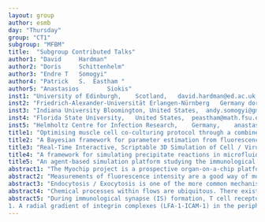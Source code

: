 ```yaml
---
layout: group
author: esmb
day: "Thursday"
group: "CT1"
subgroup: "MFBM"
title:  "Subgroup Contributed Talks"
author1: "David		Hardman"
author2: "Doris		Schittenhelm"
author3: "Endre	T	Somogyi"
author4: "Patrick	S.	Eastham	"
author5: "Anastasios		Siokis"
inst1: "University of Edinburgh,	Scotland,	david.hardman@ed.ac.uk	"
inst2: "Friedrich-Alexander-Universität Erlangen-Nürnberg	Germany	doris.ds.schittenhelm@fau.de	"
inst3: "Indiana University Bloomington,	United States,	andy.somogyi@gmail.com	"
inst4: "Florida State University,	United States,	peastham@math.fsu.edu	"
inst5: "Helmholtz Centre for Infection Research,	Germany,	anastasiossio@gmail.com"
title1: "Optimising muscle cell co-culturing protocol through a combined in vitro-agent based modelling approach"
title2: "A Bayesian framework for parameter estimation from fluorescence data"
title3: "Real-Time Interactive, Scriptable 3D Simulation of Cell / Virus-Like-Particle Endocytosis With Tellurium / Mechanica"
title4: "A framework for simulating precipitate reactions in microfluidic devices"
title5: "An agent-based simulation platform studying the immunological synapse dynamics"
abstract1: "The Myochip project is a prospective organ-on-a-chip platform co-culturing neurons, muscle cells and endothelial cells to create functional skeletal muscle. Cell culturing involves a wide range of variables and optimal protocols are currently undefined when co-culturing different cell types in vitro. A ‘trial and error’ based experimental approach to optimisation is inefficient and costly and relies on animal-derived in vitro models.  We propose a combined and iterative in silico} / in vitro approach to optimising experimental cell culturing protocols using a small number of experiments to validate parametric mathematical models which can in turn be used to predict optimum conditions. Here, we focus on the trade-off between the cell differentiation media required to allow co-culturing of muscle fibres with neurons and optimal muscle cell growth. During myogenesis, myoblast cells fuse together to create multinucleated myotubes which elongate and mature into muscle fibres.  Fixed and time-lapse images of muscle cells were acquired throughout the differentiation and early myotube formation phases for cells cultured in muscle differentiation medium, neuron differentiation medium and a 1:1 mixture of both media. Metrics of myoblast migration speed, migration direction and rate of fusion were quantified from time-lapse imaging and used to inform a mathematical agent-based model (ABM) of myoblast motion and fusion. Metrics of myotube growth and alignment over time were quantified and used to validate the ABM output. The validated ABM can then be used to conduct virtual trials in different media conditions in order to ascertain the optimum balance between muscle growth and specialisation of differentiation medium." 
abstract2: "Measurements of fluorescence intensity are a good way of monitoring time-dependent cellular processes, and can be used for estimating parameter of such models. In addition to uncertainty from modelling, experimental set-up and measurement, there is another source of error that needs to be factored in: Crosstalk denotes the interaction of neighboured samples during measurement and cannot be ignored in fluorescence intensity measurement scenarios. In order to quantify the indispensability of crosstalk, we formulate two models for the measurement process: one without crosstalk and one with crosstalk. These models contain a high number of unknowns due to properties of the measurement instrument and of the experimental set-up. Our goal is to identify the most plausible model from given data and assumed measurement uncertainties and use it for parameter estimation afterwards. For this we employ a Bayesian model selection approach where we compute the evidence for either model with the nested sampling algorithm, which is suited for high-dimensional problems. This allows us to simultaneously pick the most favourable model and obtain parameter samples from the posterior."
abstract3: "Endocytosis / Exocytosis is one of the more common mechanisms a biological cell uses to transport materials through the cell membrane. Understanding biological responses to cell-membrane / virus-like-particles is a key to developing potential therapeutics and vaccines to viruses. Endocytosis is a cellular mechanism where a cell internalizes substances from the external environment. In endocytosis, external objects such as nanoparticles, virus-like particles (VLP), or chemicals adhere to the cell surface. The cell then envelopes these adsorbed particles typically by wrapping a portion of its own cell membrane around these particles. The adsorbed material then becomes trapped inside the vesicle, effectively becoming a ‘cargo’ or ‘payload’,  and the cell transports this vesicle into the cell. In endocytosis, external objects can either adhere directly to the cell membrane with a certain affinity, or they can bind to explicit membrane receptors. There are many unanswered scientific questions when we are trying to better understand the endocytosis process.  The realism, the amount of physical detail required in a ‘useful’ model, can differ widely and very much depends on what kinds of questions we ask. For example, do we need to include individual lipids?, explicit individual atoms?  Or is it sufficient to have a more coarse-grained model that treats individual VLPs as discrete particles? We are developing tools that will give users the flexibility they need to create multi-scale biophysics models that include different (and therefore more appropriate) levels of physical detail and realism.   We present a new particle-based simulation environment, Mechanica, that enables users to interactively create, manipulate and simulate models of biological cells and tissues using physics-motivated python API. Using Mechanica, researchers can explore the kinds of information and ask the questions required to model accurately, say,  at a level that sits between coarse-grained molecular dynamics and cell-center models. We present a composite particle based simulation approach where we augment the traditional cell-center-model type cells with explicit surface receptor binding sites, and model explicit external VLP particles, where we have explicit surface receptors that can diffuse about the cell surface, and explicitly bind to external VLPs. We allow VLPs to explicitly bind to surface receptors, and  we demonstrate our event model, where users can bind cellular responses such as particle adsorption to events.  Our user model description API is based on physical and chemical abstractions which enables a great deal of freedom for our users in the kinds of semantic meaning they ascribe to physical objects. For example, a user could choose to allow one of our ‘particles’ to represent a molecule, nano-particle, cellular organelle, or even a complete cell."
abstract4: "Chemical processes within flows are ubiquitous. There exists an important class of reactions that result in a phase change from liquid to solid: precipitation reactions. Inspired by recent microfluidic experiments, this talk describes a novel mathematical framework for handling such reactions occurring within a slow-moving fluid flow. A key challenge for precipitate reactions is that, in general, the location of the developed solid is unknown a priori. To model this situation, we use a multiphase framework with fluid and solid phases; the aqueous chemicals exist as scalar fields that react within the fluid to induce phase change. To demonstrate the functionality of this framework, we conduct full-scale simulations in a realistic microfluidic geometry. The framework can be applied to precipitate reactions where the precipitate greatly affects the surrounding flow, a situation appearing in many laboratory and geophysical contexts including the hydrothermal vent theory for the origin of life. More generally, this model can be used to address low Reynolds number fluid–structure interaction problems that feature the dynamic generation of solids."
abstract5: "During immunological synapse (IS) formation, T cell receptor (TCR) signaling complexes, integrins, as well as costimulatory and inhibitory molecules exhibit characteristic spatial localization. The IS is built around a TCR-peptide-major histocompatibility complex (pMHC) core, and is surrounded by an integrin ring (Monks, et al., 1998). Small immunoglobulin superfamily (sIGSF) adhesion complexes form a corolla of microdomains outside the integrin ring, which is shown to recruit and retain the major costimulatory and checkpoint complexes that regulate the responses to TCR engagement (Demetriou, et al., 2019). The positioning of these molecules drives T cell signaling and fate decision, making forces that govern IS formation of particular interest. To gain insights into the mechanisms underlying molecular reorganization and characteristic pattern formation during IS formation, we developed a general agent-based simulation platform able to test different hypotheses. The simulations suggest the following:
1. A radial gradient of integrin complexes (LFA-1-ICAM-1) in the peripheral supramolecular activation cluster (pSMAC) toward the central SMAC (cSMAC) emerged as a combined consequence of actin binding and diffusion and modified the positioning of other molecules (Siokis, et al., 2018). 2. The costimulatory complexes CD28-CD80 passively follow the TCR-pMHC microcluster centripetal movement, however their characteristic localization in a ring-like pattern around the cSMAC only emerges with a particular CD28-actin coupling strength that induces a centripetal motion (Yokosuka, et al., 2008; Siokis, et al., 2018). 3. sIGSF complexes are passively excluded to the distal aspect of the IS provided their interactions with the ramified F-actin transport network are sufficiently weak (Siokis, et al., 2018; Siokis, et al., 2020). 4. Attractive forces between sIGSF adhesion (such as CD2-CD58) and costimulatory complexes (such as CD28-CD80) relocate the latter from the IS-centre to the corolla (Siokis, et al., 2020). 5. Size-based sorting interactions with large glycocalyx components, such as CD45, explain the sIGSF adhesion corolla `petals' (Siokis, et al., 2020). 6. A short-range self-attraction between sIGSF complexes explain the corolla `petals' (Siokis, et al., 2020). This establishes a general simulation framework that can recapitulate complex pattern formation processes observed in cell-bilayer and cell-cell interfaces. The presented results have implications for the understanding of T cell activation and fate decision."
---
```




